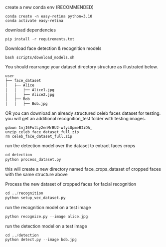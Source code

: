 create a new conda env (RECOMMENDED)
``` shell
conda create -n easy-retina python=3.10
conda activate easy-retina
```

download dependencies 
``` shell
pip install -r requirements.txt
```


Download face detection & recognition models

``` shell
bash scripts/download_models.sh
```

You should rearrange your dataset directory structure as illustrated below.

```bash
user
├── face_dataset
│   ├── Alice
│   │   ├── Alice1.jpg
│   │   ├── Alice2.jpg
│   ├── Bob
│   │   ├── Bob.jpg
```

OR you can download an already structured celeb faces dataset for testing.\
you will get an additional recognition_test folder with testing images.

``` shell
gdown 1njI6FutLy2enMrBU2-wfyiUpmeBIiDA_
unzip celeb_face_dataset_full.zip
rm celeb_face_dataset_full.zip
```

run the detection model over the dataset to extract faces crops
``` python
cd detection
python process_dataset.py
```

this will create a new directory named face_crops_dataset of cropped faces with the same structure above


Process the new dataset of cropped faces for facial recognition

``` python
cd ../recognition
python setup_vec_dataset.py
```

run the recognition model on a test image 

``` python
python recognize.py --image alice.jpg
```

run the detection model on a test image 

``` python
cd ../detection
python detect.py --image bob.jpg
```